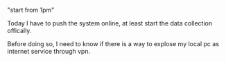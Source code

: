 "start from 1pm" 

Today I have to push the system online, at least start the data collection offically. 

Before doing so, I need to know if there is a way to explose my local pc as internet service through vpn. 